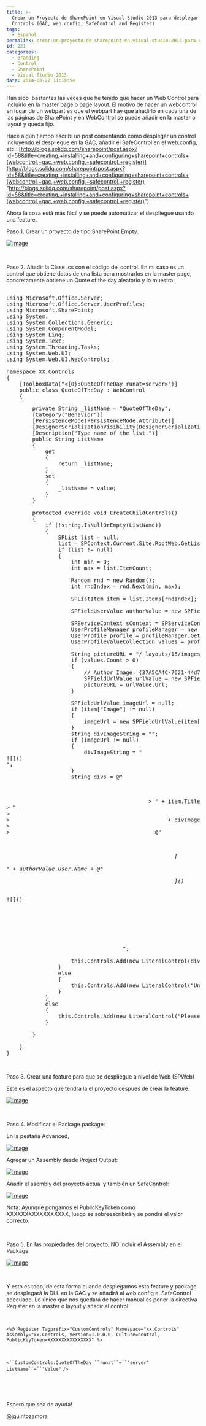 ```yaml
---
title: >-
  Crear un Proyecto de SharePoint en Visual Studio 2013 para desplegar Web
  Controls (GAC, web.config, SafeControl and Register)
tags:
  - Español
permalink: crear-un-proyecto-de-sharepoint-en-visual-studio-2013-para-desplegar-web-controls-gac-web-config-safecontrol-and-register
id: 221
categories:
  - Branding
  - Control
  - SharePoint
  - Visual Studio 2013
date: 2014-08-22 11:19:54
---
```


Han sido&nbsp; bastantes las veces que he tenido que hacer un Web Control para incluirlo en la master page o page layout. El motivo de hacer un webcontrol en lugar de un webpart es que el webpart hay que añadirlo en cada una de las páginas de SharePoint y en WebControl se puede añadir en la master o layout y queda fijo.

Hace algún tiempo escribí un post comentando como desplegar un control incluyendo el despliegue en la GAC, añadir el SafeControl en el web.config, etc.: [http://blogs.solidq.com/sharepoint/post.aspx?id=58&title=creating,+installing+and+configuring+sharepoint+controls+(webcontrol,+gac,+web.config,+safecontrol,+register)](http://blogs.solidq.com/sharepoint/post.aspx?id=58&title=creating,+installing+and+configuring+sharepoint+controls+(webcontrol,+gac,+web.config,+safecontrol,+register) "http://blogs.solidq.com/sharepoint/post.aspx?id=58&title=creating,+installing+and+configuring+sharepoint+controls+(webcontrol,+gac,+web.config,+safecontrol,+register)")

Ahora la cosa está más fácil y se puede automatizar el despliegue usando una feature.

Paso 1\. Crear un proyecto de tipo SharePoint Empty:

[![image](https://blog.josequinto.com/wp-content/uploads/2014/08/image_thumb3.png "image")](https://blog.josequinto.com/wp-content/uploads/2014/08/image3.png)

&nbsp;

Paso 2\. Añadir la Clase .cs con el código del control. En mi caso es un control que obtiene datos de una lista para mostrarlos en la master page, concretamente obtiene un Quote of the day aleatorio y lo muestra:

<pre class="c#">

using Microsoft.Office.Server;
using Microsoft.Office.Server.UserProfiles;
using Microsoft.SharePoint;
using System;
using System.Collections.Generic;
using System.ComponentModel;
using System.Linq;
using System.Text;
using System.Threading.Tasks;
using System.Web.UI;
using System.Web.UI.WebControls;

namespace XX.Controls
{
    [ToolboxData("<{0}:QuoteOfTheDay runat=server></{0}:QuoteOfTheDay>")]
    public class QuoteOfTheDay : WebControl
    {

        private String _listName = "QuoteOfTheDay";
        [Category("Behavior")]
        [PersistenceMode(PersistenceMode.Attribute)]
        [DesignerSerializationVisibility(DesignerSerializationVisibility.Visible)]
        [Description("Type name of the list.")]
        public String ListName
        {
            get
            {
                return _listName;
            }
            set
            {
                _listName = value;
            }
        }

        protected override void CreateChildControls()
        {
            if (!string.IsNullOrEmpty(ListName))
            {
                SPList list = null;
                list = SPContext.Current.Site.RootWeb.GetList(SPContext.Current.Site.RootWeb.Url + "/Lists/" + ListName);
                if (list != null)
                {
                    int min = 0;
                    int max = list.ItemCount;

                    Random rnd = new Random();
                    int rndIndex = rnd.Next(min, max);

                    SPListItem item = list.Items[rndIndex];

                    SPFieldUserValue authorValue = new SPFieldUserValue(SPContext.Current.Site.RootWeb, item[SPBuiltInFieldId.Author].ToString());

                    SPServiceContext sContext = SPServiceContext.GetContext(SPContext.Current.Site);
                    UserProfileManager profileManager = new UserProfileManager(sContext);
                    UserProfile profile = profileManager.GetUserProfile(authorValue.User.LoginName);
                    UserProfileValueCollection values = profile[PropertyConstants.PictureUrl];

                    String pictureURL = "/_layouts/15/images/PersonPlaceholder.96x96x32.png";
                    if (values.Count > 0)
                    {
                        // Author Image: {37A5CA4C-7621-44d7-BF3B-583F742CE52F}
                        SPFieldUrlValue urlValue = new SPFieldUrlValue(values.Value.ToString());
                        pictureURL = urlValue.Url;
                    }

                    SPFieldUrlValue imageUrl = null;
                    if (item["Image"] != null)
                    {
                        imageUrl = new SPFieldUrlValue(item["Image"].ToString());
                    }
                    string divImageString = "";
                    if (imageUrl != null)
                    {
                        divImageString = "<div class='fQuoteImage'>![]()</div>";
                    }
                    string divs = @"<div class='fQuotePhrase'>
                                        <div class='mb-wrap mb-style-3'>
                                            > " + item.Title + @"
> "
> 
>                                                 + divImageString +
> 
>                                             @"
                                             <div class='mb-attribution'>
                                                <cite>
                                                    [
                                                        <div class='mb-author'>" + authorValue.User.Name + @"</div>
                                                    ]()
                                                </cite>
                                                <div class='mb-thumb'>![]()</div>
                                            </div>
                                        </div>
                                    </div>
                                    ";

                    this.Controls.Add(new LiteralControl(divs));
                }
                else
                {
                    this.Controls.Add(new LiteralControl("Unable to retrieve the list."));
                }
            }
            else
            {
                this.Controls.Add(new LiteralControl("Please you need to configure ListName Property."));
            }

        }

    }
}
</pre>

&nbsp;

Paso 3\. Crear una feature para que se despliegue a nivel de Web (SPWeb)

Este es el aspecto que tendrá la el proyecto despues de crear la feature:

[![image](https://blog.josequinto.com/wp-content/uploads/2014/08/image_thumb4.png "image")](https://blog.josequinto.com/wp-content/uploads/2014/08/image4.png)

&nbsp;

Paso 4\. Modificar el Package.package:

En la pestaña Advanced,

[![image](https://blog.josequinto.com/wp-content/uploads/2014/08/image_thumb5.png "image")](https://blog.josequinto.com/wp-content/uploads/2014/08/image5.png)

Agregar un Assembly desde Project Output:

[![image](https://blog.josequinto.com/wp-content/uploads/2014/08/image_thumb6.png "image")](https://blog.josequinto.com/wp-content/uploads/2014/08/image6.png)

Añadir el asembly del proyecto actual y también un SafeControl:

[![image](https://blog.josequinto.com/wp-content/uploads/2014/08/image_thumb7.png "image")](https://blog.josequinto.com/wp-content/uploads/2014/08/image7.png)

Nota: Ayunque pongamos el PublicKeyToken como XXXXXXXXXXXXXXXXX, luego se sobreescribirá y se pondrá el valor correcto.

&nbsp;

Paso 5\. En las propiedades del proyecto, NO incluir el Assembly en el Package.

[![image](https://blog.josequinto.com/wp-content/uploads/2014/08/image_thumb9.png "image")](https://blog.josequinto.com/wp-content/uploads/2014/08/image9.png)

&nbsp;

Y esto es todo, de esta forma cuando desplegamos esta feature y package se desplegará la DLL en la GAC y se añadirá al web.config el SafeControl adecuado. Lo único que nos quedará de hacer manual es poner la directiva Register en la master o layout y añadir el control:

&nbsp;<p>`<%@ Register Tagprefix="CustomControls" Namespace="xx.Controls" Assembly="xx.Controls, Version=1.0.0.0, Culture=neutral, PublicKeyToken=XXXXXXXXXXXXXXXX" %>`<p>&nbsp;<p>`<``CustomControls:QuoteOfTheDay ``runat``=``"server"` `ListName``=``"Value"` `/>`<p>&nbsp;

&nbsp;

Espero que sea de ayuda!

@jquintozamora
